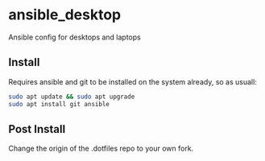 # ansible_desktop
Ansible config for desktops and laptops

## Install
Requires ansible and git to be installed on the system already, so as usuall:
```sh
sudo apt update && sudo apt upgrade
sudo apt install git ansible
```

## Post Install
Change the origin of the .dotfiles repo to your own fork.
